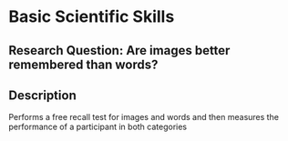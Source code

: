 # Basic Scientific Skills

## Research Question: Are images better remembered than words?

## Description

Performs a free recall test for images and words and then measures the performance of a participant in both categories
